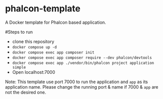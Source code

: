 # phalcon-template
A Docker template for Phalcon based application.

#Steps to run
- clone this repository
- `docker compose up -d`
- `docker compose exec app composer init`
- `docker compose exec app composer require --dev phalcon/devtools`
- `docker compose exec app ./vendor/bin/phalcon project application simple`
- Open localhost:7000

Note: This template use port 7000 to run the application and `app` as its application name. Please change the running port & name if 7000 & `app` are not the desired one.
